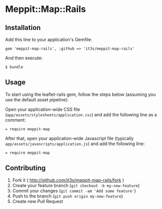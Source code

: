 # Meppit::Map::Rails

## Installation

Add this line to your application's Gemfile:

    gem 'meppit-map-rails', :github => 'it3s/meppit-map-rails'

And then execute:

    $ bundle

## Usage

To start using the leaflet-rails gem, follow the steps below (assuming you use the default asset pipeline):

Open your application-wide CSS file (`app/assets/stylesheets/application.css`) and add the following line as a comment:

```
= require meppit-map
```

After that, open your application-wide Javascript file (typically `app/assets/javascripts/application.js`) and add the following line:

```
= require meppit-map
```

## Contributing

1. Fork it ( http://github.com/it3s/meppit-map-rails/fork )
2. Create your feature branch (`git checkout -b my-new-feature`)
3. Commit your changes (`git commit -am 'Add some feature'`)
4. Push to the branch (`git push origin my-new-feature`)
5. Create new Pull Request

